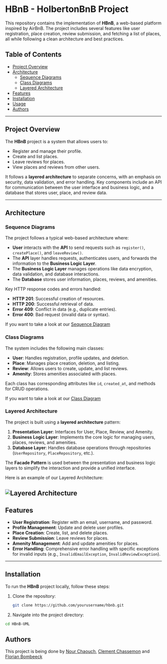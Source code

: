 # HBnB - HolbertonBnB Project

This repository contains the implementation of **HBnB**, a web-based platform inspired by AirBnB. The project includes several features like user registration, place creation, review submission, and fetching a list of places, all while following a clean architecture and best practices.

## Table of Contents
- [Project Overview](#project-overview)
- [Architecture](#architecture)
  - [Sequence Diagrams](#sequence-diagrams)
  - [Class Diagrams](#class-diagrams)
  - [Layered Architecture](#layered-architecture)
- [Features](#features)
- [Installation](#installation)
- [Usage](#usage)
- [Authors](#authors)

---

## Project Overview

The **HBnB** project is a system that allows users to:
- Register and manage their profile.
- Create and list places.
- Leave reviews for places.
- View places and reviews from other users.

It follows a **layered architecture** to separate concerns, with an emphasis on security, data validation, and error handling. Key components include an API for communication between the user interface and business logic, and a database that stores user, place, and review data.

---

## Architecture

### Sequence Diagrams

The project follows a typical web-based architecture where:
- **User** interacts with the **API** to send requests such as `register()`, `createPlace()`, and `leaveReview()`.
- The **API** layer handles requests, authenticates users, and forwards the information to the **Business Logic Layer**.
- The **Business Logic Layer** manages operations like data encryption, data validation, and database interactions.
- The **Database** stores user information, places, reviews, and amenities.

Key HTTP response codes and errors handled:
- **HTTP 201**: Successful creation of resources.
- **HTTP 200**: Successful retrieval of data.
- **Error 409**: Conflict in data (e.g., duplicate entries).
- **Error 400**: Bad request (invalid data or syntax).

If you want to take a look at our [Sequence Diagram](https://www.zupimages.net/up/24/40/nblh.jpg)

### Class Diagrams

The system includes the following main classes:
- **User**: Handles registration, profile updates, and deletion.
- **Place**: Manages place creation, deletion, and listing.
- **Review**: Allows users to create, update, and list reviews.
- **Amenity**: Stores amenities associated with places.

Each class has corresponding attributes like `id`, `created_at`, and methods for CRUD operations.

If you want to take a look at our [Class Diagram](https://www.zupimages.net/up/24/40/fgdd.jpg)

### Layered Architecture

The project is built using a **layered architecture** pattern:
1. **Presentation Layer**: Interfaces for User, Place, Review, and Amenity.
2. **Business Logic Layer**: Implements the core logic for managing users, places, reviews, and amenities.
3. **Database Layer**: Handles database operations through repositories (`UserRepository`, `PlaceRepository`, etc.).

The **Facade Pattern** is used between the presentation and business logic layers to simplify the interaction and provide a unified interface.

Here is an example of our Layered Architecture:

![Layered Architecture](https://www.zupimages.net/up/24/40/zgs2.jpg)
---

## Features

- **User Registration**: Register with an email, username, and password.
- **Profile Management**: Update and delete user profiles.
- **Place Creation**: Create, list, and delete places.
- **Review Submission**: Leave reviews for places.
- **Amenity Management**: Add and update amenities for places.
- **Error Handling**: Comprehensive error handling with specific exceptions for invalid inputs (e.g., `InvalidEmailException`, `InvalidReviewException`).

---

## Installation

To run the **HBnB** project locally, follow these steps:

1. Clone the repository:
   ```bash
   git clone https://github.com/yourusername/hbnb.git

2. Navigate into the project directory:
```bash
cd HBnB-UML
```

## Authors

This project is being done by [Nour Chaouch](https://github.com/NChaouch/), [Clement Chassemon](https://github.com/UsagerLambda) and [Florian Bombeeck](https://github.com/Pandor3)
